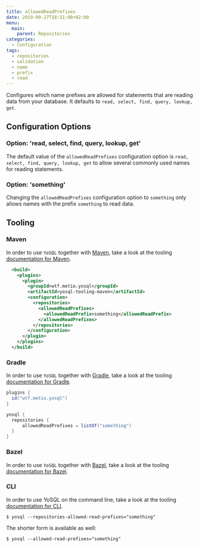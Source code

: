 ```yaml
---
title: allowedReadPrefixes
date: 2019-09-27T18:51:08+02:00
menu:
  main:
    parent: Repositories
categories:
  - Configuration
tags:
  - repositories
  - validation
  - name
  - prefix
  - read
---
```


Configures which name prefixes are allowed for statements that are reading data from your database. It defaults to `read, select, find, query, lookup, get`.

## Configuration Options

### Option: 'read, select, find, query, lookup, get'

The default value of the `allowedReadPrefixes` configuration option is `read, select, find, query, lookup, get` to allow several commonly used names for reading statements.

### Option: 'something'

Changing the `allowedReadPrefixes` configuration option to `something` only allows names with the prefix `something` to read data.

## Tooling

### Maven

In order to use `YoSQL` together with [Maven](https://maven.apache.org/), take a look at the tooling [documentation
for Maven](../../tooling/maven).

```xml
  <build>
    <plugins>
      <plugin>
        <groupId>wtf.metio.yosql</groupId>
        <artifactId>yosql-tooling-maven</artifactId>
        <configuration>
          <repositories>
            <allowedReadPrefixes>
              <allowedReadPrefix>something</allowedReadPrefix>
            </allowedReadPrefixes>
          </repositories>
        </configuration>
      </plugin>
    </plugins>
  </build>
```

### Gradle

In order to use `YoSQL` together with [Gradle](https://gradle.org/), take a look at the tooling [documentation for Gradle](../../tooling/gradle).

```groovy
plugins {
  id("wtf.metio.yosql")
}

yosql {
  repositories {
      allowedReadPrefixes = listOf("something")
  }
}
```

### Bazel

In order to use `YoSQL` together with [Bazel](https://bazel.build/), take a look at the tooling [documentation for
Bazel](../../tooling/bazel).

### CLI

In order to use YoSQL on the command line, take a look at the tooling [documentation for CLI](../../tooling/cli).

```shell
$ yosql --repositories-allowed-read-prefixes="something"
```

The shorter form is available as well:

```shell
$ yosql --allowed-read-prefixes="something"
```
